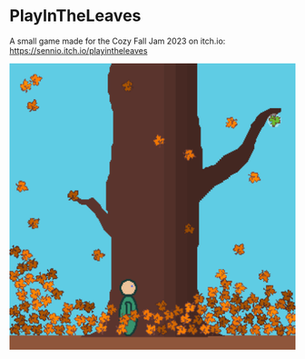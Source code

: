 # PlayInTheLeaves

A small game made for the Cozy Fall Jam 2023 on itch.io: https://sennio.itch.io/playintheleaves

![alt text](media/Title_Image.png?raw=true "PlayInTheLeaves")
